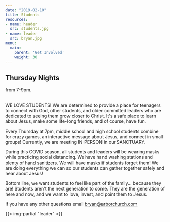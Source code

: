 ```yaml
---
date: "2019-02-10"
title: Students
resources:
- name: header
  src: students.jpg
- name: leader
  src: bryan.jpg
menu:
  main:
    parent: 'Get Involved'
    weight: 30
---
```


<h2 class="tight-header">Thursday Nights</h2> from 7-9pm.

<br>
<br>

WE LOVE STUDENTS! We are determined to provide a place for teenagers to connect with God, other students, and older committed leaders who are dedicated to seeing them grow closer to Christ. It's a safe place to learn about Jesus, make some life-long friends, and of course, have fun.

Every Thursday at 7pm, middle school and high school students combine for crazy games, an interactive message about Jesus, and connect in small groups! Currently, we are meeting IN-PERSON in our SANCTUARY. 

During this COVID season, all students and leaders will be wearing masks while practicing social distancing. We have hand washing stations and plenty of hand sanitizers. We will have masks if students forget them! We are doing everything we can so our students can gather together safely and hear about Jesus!

Bottom line, we want students to feel like part of the family... because they are! Students aren't the next generation to come. They are the generation of here and now, and we want to love, invest, and point them to Jesus.

If you have any other questions email <bryan@arborchurch.com>

{{< img-partial "leader" >}}

